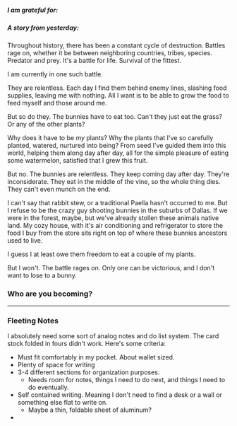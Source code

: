 ##### I am grateful for:



##### A story from yesterday:

Throughout history, there has been a constant cycle of destruction. Battles rage on, whether it be between neighboring countries, tribes, species. Predator and prey. It's a battle for life. Survival of the fittest. 

I am currently in one such battle. 

They are relentless. Each day I find them behind enemy lines, slashing food supplies, leaving me with nothing. All I want is to be able to grow the food to feed myself and those around me. 

But so do they. The bunnies have to eat too. Can't they just eat the grass? Or any of the other plants?

Why does it have to be *my* plants? Why the plants that I've so carefully planted, watered, nurtured into being? From seed I've guided them into this world, helping them along day after day, all for the simple pleasure of eating some watermelon, satisfied that I grew this fruit. 

But no. The bunnies are relentless. They keep coming day after day. They're inconsiderate. They eat in the middle of the vine, so the whole thing dies. They can't even munch on the end. 

I can't say that rabbit stew, or a traditional Paella hasn't occurred to me. But I refuse to be the crazy guy shooting bunnies in the suburbs of Dallas. If we were in the forest, maybe, but we've already stollen these animals native land. My cozy house, with it's air conditioning and refrigerator to store the food I buy from the store sits right on top of where these bunnies ancestors used to live. 

I guess I at least owe them freedom to eat a couple of my plants. 

But I won't. The battle rages on. Only one can be victorious, and I don't want to lose to a bunny.


### Who are you becoming?

---

### Fleeting Notes

I absolutely need some sort of analog notes and do list system. The card stock folded in fours didn't work. Here's some criteria:
- Must fit comfortably in my pocket. About wallet sized.
- Plenty of space for writing
- 3-4 different sections for organization purposes.
	- Needs room for notes, things I need to do next, and things I need to do eventually.
- Self contained writing. Meaning I don't need to find a desk or a wall or something else flat to write on. 
	- Maybe a thin, foldable sheet of aluminum?
- 
